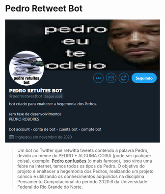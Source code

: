 # Pedro Retweet Bot

![imagem](conta-twitter.png)

> Um bot no Twitter que retwitta tweets contendo a palavra Pedro, devido ao meme do PEDRO + ALGUMA COISA (pode ser qualquer coisa), exemplo: <a href="https://www.youtube.com/watch?v=RDhnwsp_uyw" target="_blank"> Pedro confusões </a> (o mais famoso), isso virou uma febre na internet, temos todos os tipos de Pedro. O objetivo do projeto é enaltecer a hegemonia dos Pedros, realizando um projeto cômico e utilizando os conhecimentos adquiridos na disciplina Pensamento Computacional do periódo 2020.6 da Universidade Federal do Rio Grande do Norte.



